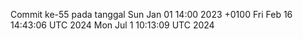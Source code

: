 Commit ke-55 pada tanggal Sun Jan 01 14:00 2023 +0100
Fri Feb 16 14:43:06 UTC 2024
Mon Jul  1 10:13:09 UTC 2024

